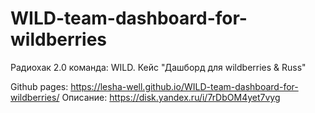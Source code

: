 # WILD-team-dashboard-for-wildberries
Радиохак 2.0 команда: WILD. Кейс "Дашборд для wildberries &amp; Russ"

Github pages: https://lesha-well.github.io/WILD-team-dashboard-for-wildberries/
Описание: https://disk.yandex.ru/i/7rDbOM4yet7vyg
